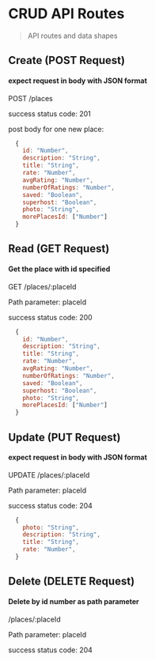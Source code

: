 # CRUD API Routes

> API routes and data shapes


## Create (POST Request)

  #### expect request in body with JSON format
  POST /places

  success status code: 201

  post body for one new place:

```js
  {
    id: "Number",
    description: "String",
    title: "String",
    rate: "Number",
    avgRating: "Number",
    numberOfRatings: "Number",
    saved: "Boolean",
    superhost: "Boolean",
    photo: "String",
    morePlacesId: ["Number"]
  }
```


## Read (GET Request)

  #### Get the place with id specified
  GET /places/:placeId

  Path parameter: placeId

  success status code: 200

```js
  {
    id: "Number",
    description: "String",
    title: "String",
    rate: "Number",
    avgRating: "Number",
    numberOfRatings: "Number",
    saved: "Boolean",
    superhost: "Boolean",
    photo: "String",
    morePlacesId: ["Number"]
  }
```


## Update (PUT Request)

  #### expect request in body with JSON format
  UPDATE /places/:placeId

  Path parameter: placeId

  success status code: 204

```js
  {
    photo: "String",
    description: "String",
    title: "String",
    rate: "Number",
  }
```

## Delete (DELETE Request)

  #### Delete by id number as path parameter
  /places/:placeId

  Path parameter: placeId

  success status code: 204


